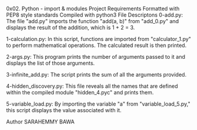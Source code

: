 0x02. Python - import & modules
Project Requirements
Formatted with PEP8 style standards
Compiled with python3
File Descriptons
0-add.py: The file "add.py" imports the function "add(a, b)" from "add_0.py" and displays the result of the addition, which is 1 + 2 = 3.

1-calculation.py: In this script, functions are imported from "calculator_1.py" to perform mathematical operations. The calculated result is then printed.

2-args.py: This program prints the number of arguments passed to it and displays the list of those arguments.

3-infinite_add.py: The script prints the sum of all the arguments provided.

4-hidden_discovery.py: This file reveals all the names that are defined within the compiled module "hidden_4.pyc" and prints them.

5-variable_load.py: By importing the variable "a" from "variable_load_5.py," this script displays the value associated with it.

Author
SARAHEMMY BAWA
